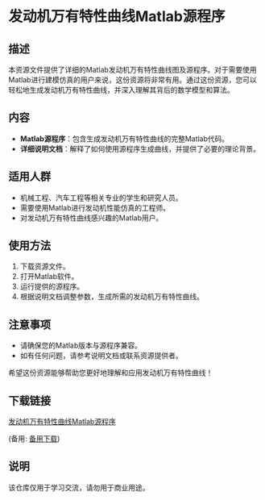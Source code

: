 # 发动机万有特性曲线Matlab源程序

## 描述
本资源文件提供了详细的Matlab发动机万有特性曲线图及源程序。对于需要使用Matlab进行建模仿真的用户来说，这份资源将非常有用。通过这份资源，您可以轻松地生成发动机万有特性曲线，并深入理解其背后的数学模型和算法。

## 内容
- **Matlab源程序**：包含生成发动机万有特性曲线的完整Matlab代码。
- **详细说明文档**：解释了如何使用源程序生成曲线，并提供了必要的理论背景。

## 适用人群
- 机械工程、汽车工程等相关专业的学生和研究人员。
- 需要使用Matlab进行发动机性能仿真的工程师。
- 对发动机万有特性曲线感兴趣的Matlab用户。

## 使用方法
1. 下载资源文件。
2. 打开Matlab软件。
3. 运行提供的源程序。
4. 根据说明文档调整参数，生成所需的发动机万有特性曲线。

## 注意事项
- 请确保您的Matlab版本与源程序兼容。
- 如有任何问题，请参考说明文档或联系资源提供者。

希望这份资源能够帮助您更好地理解和应用发动机万有特性曲线！

## 下载链接
[发动机万有特性曲线Matlab源程序](https://pan.quark.cn/s/d4be54f72a3f) 

(备用: [备用下载](https://pan.baidu.com/s/1Ug6x18ApAfVgc9v8HI7WNA?pwd=1234))

## 说明

该仓库仅用于学习交流，请勿用于商业用途。
